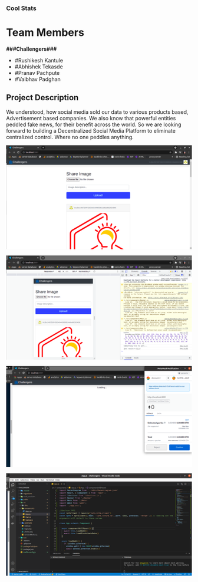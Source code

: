 ### Cool Stats

<h1>Team Members</h1>
<b>###Challengers###</b>
<ul>
<li>#Rushikesh Kantule</li>
<li>#Abhishek Tekasde</li>
<li>#Pranav Pachpute</li>
<li>#Vaibhav Padghan</li>
</ul>

<h2>Project Description</h2>
<p>We understood, how social media sold our data to various products based, Advertisement based companies. We also know that powerful entities peddled fake news, for their benefit across the world. So we are looking forward to building a Decentralized Social Media Platform to eliminate centralized control. Where no one peddles anything.</p>

<p align="center">
    <img src="https://github.com/shadowhorse0/challengers/blob/main/output/ss1.png" alt="Project output" />
    <br>
</p>

<p align="center">
    <img src="https://github.com/shadowhorse0/challengers/blob/main/output/ss2.png" alt="Project output" />
    <br>
</p>

<p align="center">
    <img src="https://github.com/shadowhorse0/challengers/blob/main/output/ss3.png" alt="Project output" />
    <br>
</p>

<p align="center">
    <img src="https://github.com/shadowhorse0/challengers/blob/main/output/ss4.png" alt="Project output" />
    <br>
</p>
